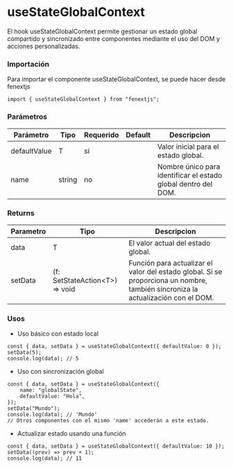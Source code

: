 # useStateGlobalContext

El hook useStateGlobalContext permite gestionar un estado global compartido y sincronizado entre componentes mediante el uso del DOM y acciones personalizadas.

### Importación

Para importar el componente useStateGlobalContext, se puede hacer desde fenextjs

```tsx copy
import { useStateGlobalContext } from "fenextjs";
```

### Parámetros

| Parámetro    | Tipo   | Requerido | Default | Descripcion                                                    |
| ------------ | ------ | --------- | ------- | -------------------------------------------------------------- |
| defaultValue | T      | sí        |         | Valor inicial para el estado global.                           |
| name         | string | no        |         | Nombre único para identificar el estado global dentro del DOM. |

### Returns

| Parametro | Tipo                              | Descripcion                                                                                                                      |
| --------- | --------------------------------- | -------------------------------------------------------------------------------------------------------------------------------- |
| data      | T                                 | El valor actual del estado global.                                                                                               |
| setData   | (f: SetStateAction\<T\>) =\> void | Función para actualizar el valor del estado global. Si se proporciona un nombre, también sincroniza la actualización con el DOM. |

### Usos

-   Uso básico con estado local

```tsx copy
const { data, setData } = useStateGlobalContext({ defaultValue: 0 });
setData(5);
console.log(data); // 5
```

-   Uso con sincronización global

```tsx copy
const { data, setData } = useStateGlobalContext({
    name: "globalState",
    defaultValue: "Hola",
});
setData("Mundo");
console.log(data); // 'Mundo'
// Otros componentes con el mismo 'name' accederán a este estado.
```

-   Actualizar estado usando una función

```tsx copy
const { data, setData } = useStateGlobalContext({ defaultValue: 10 });
setData((prev) => prev + 1);
console.log(data); // 11
```
